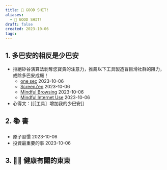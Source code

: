```yaml
---
title: 💩 GOOD SHIT!
aliases:
  - 💩 GOOD SHIT!
draft: false
created: 2023-10-06
tags:
---
```

## 1. 多巴安的相反是少巴安
- 拒絕矽谷演算法剝奪您寶貴的注意力，推薦以下工具製造盲目滑社群的阻力，戒除多巴安成癮！
	- [one sec](https://one-sec.app/) 2023-10-06
	- [ScreenZen](https://www.screenzen.co/) 2023-10-06
	- [Mindful Browsing](https://chromewebstore.google.com/detail/mindful-browsing/cobldifbambmimppcfdgifkiccmdmakf) 2023-10-06
	- [Mindful Internet Use](https://chromewebstore.google.com/detail/mindful-internet-use/hieolpjdilnibgamiafklnlcmagdngoo) 2023-10-06
- 心得文：[[［工具］增加我的少巴安]]
## 2. 📚 書
- 原子習慣 2023-10-06
- 投資最重要的事 2023-10-06
## 3. 💪🏼 健康有關的東東